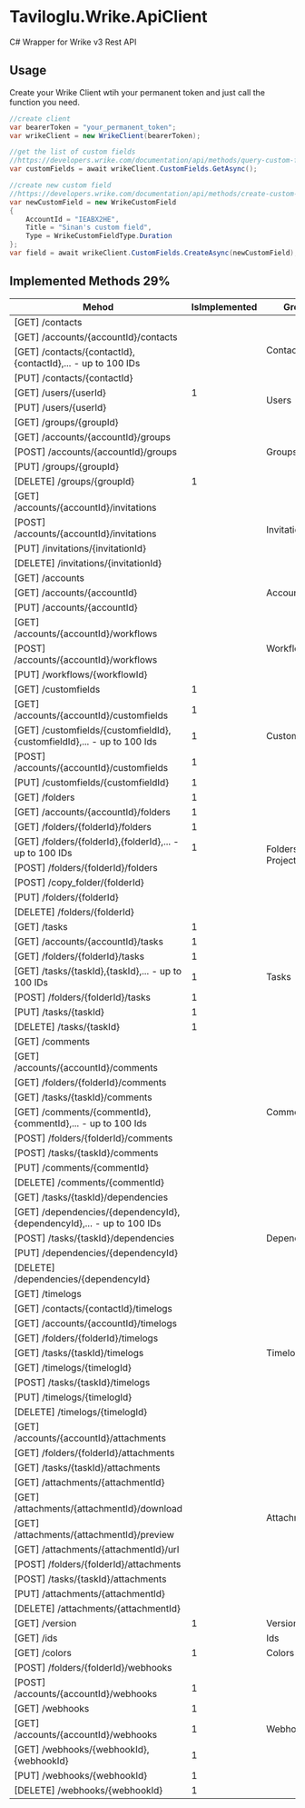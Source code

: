 # Taviloglu.Wrike.ApiClient
C# Wrapper for Wrike v3 Rest API

## Usage
Create your Wrike Client wtih your permanent token and just call the function you need.
```csharp
//create client
var bearerToken = "your_permanent_token";
var wrikeClient = new WrikeClient(bearerToken);

//get the list of custom fields
//https://developers.wrike.com/documentation/api/methods/query-custom-fields
var customFields = await wrikeClient.CustomFields.GetAsync();

//create new custom field
//https://developers.wrike.com/documentation/api/methods/create-custom-field
var newCustomField = new WrikeCustomField
{
    AccountId = "IEABX2HE",
    Title = "Sinan's custom field",
    Type = WrikeCustomFieldType.Duration
};
var field = await wrikeClient.CustomFields.CreateAsync(newCustomField);
```

## Implemented Methods 29%

<table>
<thead><tr class="tableizer-firstrow"><th>Mehod</th><th>IsImplemented</th><th>Group</th></tr></thead><tbody>
<tr>
                <td>[GET] /contacts</td>
                <td>&nbsp;</td>
                <td rowspan="4">Contacts</td>
            </tr>
            <tr>
                <td>[GET] /accounts/{accountId}/contacts</td>
                <td>&nbsp;</td>
            </tr>
            <tr>
                <td>[GET] /contacts/{contactId},{contactId},... - up to 100 IDs</td>
                <td>&nbsp;</td>
            </tr>
            <tr>
                <td>[PUT] /contacts/{contactId}</td>
                <td>&nbsp;</td>
            </tr>
 
 <tr><td>[GET] /users/{userId}</td><td>1</td><td rowspan="2">Users</td></tr>
 <tr><td>[PUT] /users/{userId}</td><td>&nbsp;</td></tr>
 <tr><td>[GET] /groups/{groupId}</td><td>&nbsp;</td><td rowspan="5">Groups</td></tr>
 <tr><td>[GET] /accounts/{accountId}/groups</td><td>&nbsp;</td></tr>
 <tr><td>[POST] /accounts/{accountId}/groups</td><td>&nbsp;</td></tr>
 <tr><td>[PUT] /groups/{groupId}</td><td>&nbsp;</td></tr>
 <tr><td>[DELETE] /groups/{groupId}</td><td>1</td></tr>
 
 <tr><td>[GET] /accounts/{accountId}/invitations</td><td>&nbsp;</td><td rowspan="4">Invitations</td></tr>
 <tr><td>[POST] /accounts/{accountId}/invitations</td><td>&nbsp;</td></tr>
 <tr><td>[PUT] /invitations/{invitationId}</td><td>&nbsp;</td></tr>
 <tr><td>[DELETE] /invitations/{invitationId}</td><td>&nbsp;</td></tr>
 
 <tr><td>[GET] /accounts</td><td>&nbsp;</td><td rowspan="3">Accounts</td></tr>
 <tr><td>[GET] /accounts/{accountId}</td><td>&nbsp;</td></tr>
 <tr><td>[PUT] /accounts/{accountId}</td><td>&nbsp;</td></tr>
 
 <tr><td>[GET] /accounts/{accountId}/workflows</td><td>&nbsp;</td><td rowspan="3">Workflows</td></tr>
 <tr><td>[POST] /accounts/{accountId}/workflows</td><td>&nbsp;</td></tr>
 <tr><td>[PUT] /workflows/{workflowId}</td><td>&nbsp;</td></tr>
 
 <tr><td>[GET] /customfields</td><td>1</td><td rowspan="5">Custom Fields</td></tr>
 <tr><td>[GET] /accounts/{accountId}/customfields</td><td>1</td></tr>
 <tr><td>[GET] /customfields/{customfieldId},{customfieldId},... - up to 100 Ids</td><td>1</td></tr>
 <tr><td>[POST] /accounts/{accountId}/customfields</td><td>1</td></tr>
 <tr><td>[PUT] /customfields/{customfieldId}</td><td>1</td></tr>
 
 <tr><td>[GET] /folders</td><td>1</td><td rowspan="8">Folders & Projects</td></tr>
 <tr><td>[GET] /accounts/{accountId}/folders</td><td>1</td></tr>
 <tr><td>[GET] /folders/{folderId}/folders</td><td>1</td></tr>
 <tr><td>[GET] /folders/{folderId},{folderId},... - up to 100 IDs</td><td>1</td></tr>
 <tr><td>[POST] /folders/{folderId}/folders</td><td>&nbsp;</td></tr>
 <tr><td>[POST] /copy_folder/{folderId}</td><td>&nbsp;</td></tr>
 <tr><td>[PUT] /folders/{folderId}</td><td>&nbsp;</td></tr>
 <tr><td>[DELETE] /folders/{folderId}</td><td>&nbsp;</td></tr>
 
 <tr><td>[GET] /tasks</td><td>1</td><td rowspan="7">Tasks</td></tr>
 <tr><td>[GET] /accounts/{accountId}/tasks</td><td>1</td></tr>
 <tr><td>[GET] /folders/{folderId}/tasks</td><td>1</td></tr>
 <tr><td>[GET] /tasks/{taskId},{taskId},... - up to 100 IDs</td><td>1</td></tr>
 <tr><td>[POST] /folders/{folderId}/tasks</td><td>1</td></tr>
 <tr><td>[PUT] /tasks/{taskId}</td><td>1</td></tr>
 <tr><td>[DELETE] /tasks/{taskId}</td><td>1</td></tr>
 
 <tr><td>[GET] /comments</td><td>&nbsp;</td><td rowspan="9">Comments</td></tr>
 <tr><td>[GET] /accounts/{accountId}/comments</td><td>&nbsp;</td></tr>
 <tr><td>[GET] /folders/{folderId}/comments</td><td>&nbsp;</td></tr>
 <tr><td>[GET] /tasks/{taskId}/comments</td><td>&nbsp;</td></tr>
 <tr><td>[GET] /comments/{commentId},{commentId},... - up to 100 Ids</td><td>&nbsp;</td></tr>
 <tr><td>[POST] /folders/{folderId}/comments</td><td>&nbsp;</td></tr>
 <tr><td>[POST] /tasks/{taskId}/comments</td><td>&nbsp;</td></tr>
 <tr><td>[PUT] /comments/{commentId}</td><td>&nbsp;</td></tr>
 <tr><td>[DELETE] /comments/{commentId}</td><td>&nbsp;</td></tr>
 
 <tr><td>[GET] /tasks/{taskId}/dependencies</td><td>&nbsp;</td><td rowspan="5">Dependencies</td></tr>
 <tr><td>[GET] /dependencies/{dependencyId},{dependencyId},... - up to 100 IDs</td><td>&nbsp;</td></tr>
 <tr><td>[POST] /tasks/{taskId}/dependencies</td><td>&nbsp;</td></tr>
 <tr><td>[PUT] /dependencies/{dependencyId}</td><td>&nbsp;</td></tr>
 <tr><td>[DELETE] /dependencies/{dependencyId}</td><td>&nbsp;</td></tr>
 
 <tr><td>[GET] /timelogs</td><td>&nbsp;</td><td rowspan="9">Timelogs</td></tr>
 <tr><td>[GET] /contacts/{contactId}/timelogs</td><td>&nbsp;</td></tr>
 <tr><td>[GET] /accounts/{accountId}/timelogs</td><td>&nbsp;</td></tr>
 <tr><td>[GET] /folders/{folderId}/timelogs</td><td>&nbsp;</td></tr>
 <tr><td>[GET] /tasks/{taskId}/timelogs</td><td>&nbsp;</td></tr>
 <tr><td>[GET] /timelogs/{timelogId}</td><td>&nbsp;</td></tr>
 <tr><td>[POST] /tasks/{taskId}/timelogs</td><td>&nbsp;</td></tr>
 <tr><td>[PUT] /timelogs/{timelogId}</td><td>&nbsp;</td></tr>
 <tr><td>[DELETE] /timelogs/{timelogId}</td><td>&nbsp;</td></tr>
 
 <tr><td>[GET] /accounts/{accountId}/attachments</td><td>&nbsp;</td><td rowspan="11">Attachments</td></tr>
 <tr><td>[GET] /folders/{folderId}/attachments </td><td>&nbsp;</td></tr>
 <tr><td>[GET] /tasks/{taskId}/attachments</td><td>&nbsp;</td></tr>
 <tr><td>[GET] /attachments/{attachmentId}</td><td>&nbsp;</td></tr>
 <tr><td>[GET] /attachments/{attachmentId}/download</td><td>&nbsp;</td></tr>
 <tr><td>[GET] /attachments/{attachmentId}/preview </td><td>&nbsp;</td></tr>
 <tr><td>[GET] /attachments/{attachmentId}/url</td><td>&nbsp;</td></tr>
 <tr><td>[POST] /folders/{folderId}/attachments</td><td>&nbsp;</td></tr>
 <tr><td>[POST] /tasks/{taskId}/attachments</td><td>&nbsp;</td></tr>
 <tr><td>[PUT] /attachments/{attachmentId}</td><td>&nbsp;</td></tr>
 <tr><td>[DELETE] /attachments/{attachmentId}</td><td>&nbsp;</td></tr>
 
 <tr><td>[GET] /version</td><td>1</td><td>Version</td></tr>
 
 <tr><td>[GET] /ids</td><td>&nbsp;</td><td>Ids</td></tr>
 
 <tr><td>[GET] /colors</td><td>1</td><td>Colors</td></tr>
 
 <tr><td>[POST] /folders/{folderId}/webhooks</td><td>&nbsp;</td><td rowspan="7">Webhooks</td></tr>
 <tr><td>[POST] /accounts/{accountId}/webhooks</td><td>1</td></tr>
 <tr><td>[GET] /webhooks</td><td>1</td></tr>
 <tr><td>[GET] /accounts/{accountId}/webhooks</td><td>1</td></tr>
 <tr><td>[GET] /webhooks/{webhookId},{webhookId}</td><td>1</td></tr>
 <tr><td>[PUT] /webhooks/{webhookId}</td><td>1</td></tr>
 <tr><td>[DELETE] /webhooks/{webhookId}</td><td>1</td></tr>
</tbody></table>
